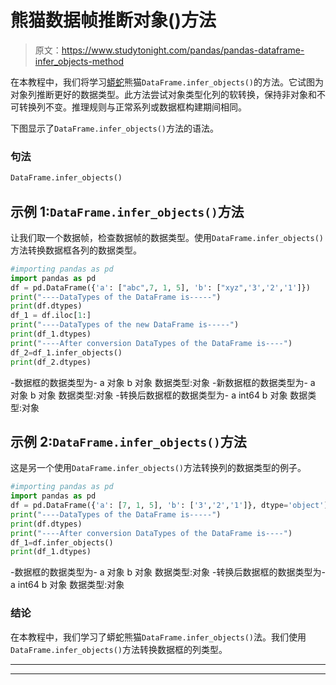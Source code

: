 # 熊猫数据帧推断对象()方法

> 原文：<https://www.studytonight.com/pandas/pandas-dataframe-infer_objects-method>

在本教程中，我们将学习[蟒蛇](https://www.studytonight.com/python/getting-started-with-python)熊猫`DataFrame.infer_objects()`的方法。它试图为对象列推断更好的数据类型。此方法尝试对象类型化列的软转换，保持非对象和不可转换列不变。推理规则与正常系列或数据框构建期间相同。

下图显示了`DataFrame.infer_objects()`方法的语法。

### 句法

```py
DataFrame.infer_objects()
```

## 示例 1:`DataFrame.infer_objects()`方法

让我们取一个数据帧，检查数据帧的数据类型。使用`DataFrame.infer_objects()`方法转换数据框各列的数据类型。

```py
#importing pandas as pd
import pandas as pd
df = pd.DataFrame({'a': ["abc",7, 1, 5], 'b': ["xyz",'3','2','1']})
print("----DataTypes of the DataFrame is-----")
print(df.dtypes)
df_1 = df.iloc[1:]
print("----DataTypes of the new DataFrame is-----")
print(df_1.dtypes)
print("----After conversion DataTypes of the DataFrame is----")
df_2=df_1.infer_objects()
print(df_2.dtypes)
```

-数据框的数据类型为-
a 对象
b 对象
数据类型:对象
-新数据框的数据类型为-
a 对象
b 对象
数据类型:对象
-转换后数据框的数据类型为-
a int64
b 对象
数据类型:对象

## 示例 2:`DataFrame.infer_objects()`方法

这是另一个使用`DataFrame.infer_objects()`方法转换列的数据类型的例子。

```py
#importing pandas as pd
import pandas as pd
df = pd.DataFrame({'a': [7, 1, 5], 'b': ['3','2','1']}, dtype='object')
print("----DataTypes of the DataFrame is-----")
print(df.dtypes)
print("----After conversion DataTypes of the DataFrame is----")
df_1=df.infer_objects()
print(df_1.dtypes)
```

-数据框的数据类型为-
a 对象
b 对象
数据类型:对象
-转换后数据框的数据类型为-
a int64
b 对象
数据类型:对象

### 结论

在本教程中，我们学习了蟒蛇熊猫`DataFrame.infer_objects()`法。我们使用`DataFrame.infer_objects()`方法转换数据框的列类型。

* * *

* * *